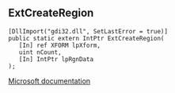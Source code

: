 ## ExtCreateRegion

```
[DllImport("gdi32.dll", SetLastError = true)]
public static extern IntPtr ExtCreateRegion(
   [In] ref XFORM lpXform,
   uint nCount,
   [In] IntPtr lpRgnData
);
```

[Microsoft documentation](https://docs.microsoft.com/en-us/windows/win32/api/wingdi/nf-wingdi-extcreatergn)
